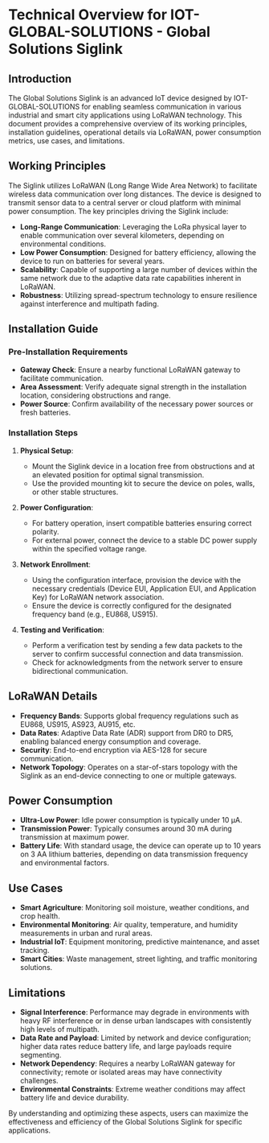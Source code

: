 # Technical Overview for IOT-GLOBAL-SOLUTIONS - Global Solutions Siglink

## Introduction
The Global Solutions Siglink is an advanced IoT device designed by IOT-GLOBAL-SOLUTIONS for enabling seamless communication in various industrial and smart city applications using LoRaWAN technology. This document provides a comprehensive overview of its working principles, installation guidelines, operational details via LoRaWAN, power consumption metrics, use cases, and limitations.

## Working Principles
The Siglink utilizes LoRaWAN (Long Range Wide Area Network) to facilitate wireless data communication over long distances. The device is designed to transmit sensor data to a central server or cloud platform with minimal power consumption. The key principles driving the Siglink include:

- **Long-Range Communication**: Leveraging the LoRa physical layer to enable communication over several kilometers, depending on environmental conditions.
- **Low Power Consumption**: Designed for battery efficiency, allowing the device to run on batteries for several years.
- **Scalability**: Capable of supporting a large number of devices within the same network due to the adaptive data rate capabilities inherent in LoRaWAN.
- **Robustness**: Utilizing spread-spectrum technology to ensure resilience against interference and multipath fading.

## Installation Guide
### Pre-Installation Requirements
- **Gateway Check**: Ensure a nearby functional LoRaWAN gateway to facilitate communication.
- **Area Assessment**: Verify adequate signal strength in the installation location, considering obstructions and range.
- **Power Source**: Confirm availability of the necessary power sources or fresh batteries.

### Installation Steps
1. **Physical Setup**: 
   - Mount the Siglink device in a location free from obstructions and at an elevated position for optimal signal transmission.
   - Use the provided mounting kit to secure the device on poles, walls, or other stable structures.

2. **Power Configuration**:
   - For battery operation, insert compatible batteries ensuring correct polarity.
   - For external power, connect the device to a stable DC power supply within the specified voltage range.

3. **Network Enrollment**:
   - Using the configuration interface, provision the device with the necessary credentials (Device EUI, Application EUI, and Application Key) for LoRaWAN network association.
   - Ensure the device is correctly configured for the designated frequency band (e.g., EU868, US915).

4. **Testing and Verification**:
   - Perform a verification test by sending a few data packets to the server to confirm successful connection and data transmission.
   - Check for acknowledgments from the network server to ensure bidirectional communication.

## LoRaWAN Details
- **Frequency Bands**: Supports global frequency regulations such as EU868, US915, AS923, AU915, etc.
- **Data Rates**: Adaptive Data Rate (ADR) support from DR0 to DR5, enabling balanced energy consumption and coverage.
- **Security**: End-to-end encryption via AES-128 for secure communication.
- **Network Topology**: Operates on a star-of-stars topology with the Siglink as an end-device connecting to one or multiple gateways.

## Power Consumption
- **Ultra-Low Power**: Idle power consumption is typically under 10 µA.
- **Transmission Power**: Typically consumes around 30 mA during transmission at maximum power.
- **Battery Life**: With standard usage, the device can operate up to 10 years on 3 AA lithium batteries, depending on data transmission frequency and environmental factors.

## Use Cases
- **Smart Agriculture**: Monitoring soil moisture, weather conditions, and crop health.
- **Environmental Monitoring**: Air quality, temperature, and humidity measurements in urban and rural areas.
- **Industrial IoT**: Equipment monitoring, predictive maintenance, and asset tracking.
- **Smart Cities**: Waste management, street lighting, and traffic monitoring solutions.

## Limitations
- **Signal Interference**: Performance may degrade in environments with heavy RF interference or in dense urban landscapes with consistently high levels of multipath.
- **Data Rate and Payload**: Limited by network and device configuration; higher data rates reduce battery life, and large payloads require segmenting.
- **Network Dependency**: Requires a nearby LoRaWAN gateway for connectivity; remote or isolated areas may have connectivity challenges.
- **Environmental Constraints**: Extreme weather conditions may affect battery life and device durability.

By understanding and optimizing these aspects, users can maximize the effectiveness and efficiency of the Global Solutions Siglink for specific applications.